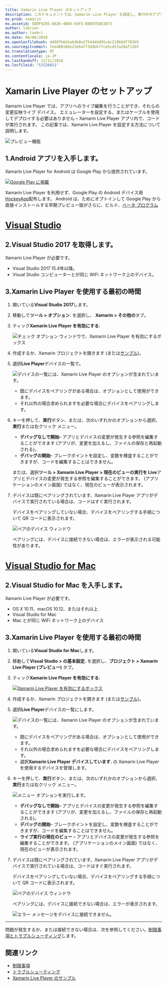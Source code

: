 ```yaml
---
title: Xamarin Live Player のセットアップ
description: このドキュメントでは、Xamarin Live Player を設定し、実行中のアプリケーションにライブ編集を加えるを使用する方法について説明します。
ms.prod: xamarin
ms.assetid: 5DDF9203-8826-4B04-93F5-B8D07EDE3873
author: lobrien
ms.author: laobri
ms.date: 08/08/2018
ms.openlocfilehash: dd987b6d1a6db8e27544ddd95cdc219bb5f783b5
ms.sourcegitcommit: 7eed80186e23e6aff3ddbbf7ce5cd1fa20af1365
ms.translationtype: MT
ms.contentlocale: ja-JP
ms.lasthandoff: 11/11/2018
ms.locfileid: "51526651"
---
```

# <a name="xamarin-live-player-setup"></a>Xamarin Live Player のセットアップ

Xamarin Live Player では、アプリへのライブ編集を行うことができ、それらの変更反映ライブ デバイス。 エミュレーターを設定する、またはケーブルを使用してデプロイする必要はありません – Xamarin Live Player アプリ内で、コードが実行されます。 この記事では、Xamarin Live Player を設定する方法について説明します。

![プレビュー機能](~/media/shared/preview.png)

## <a name="1-get-the-android-app"></a>1.Android アプリを入手します。

Xamarin Live Player for Android は Google Play から提供されています。

[ ![Google Play に掲載](install-images/google-play-badge.png)](https://play.google.com/store/apps/details?id=com.xamarin.live)

Xamarin Live Player を利用せず、Google Play の Android デバイス用[HockeyApp](https://aka.ms/xlp-hockeyapp)配布します。 Android は、ためにオプトインして Google Play から直接インストールする早期プレビュー版がさらに、ビルド、[ベータ プログラム](https://play.google.com/apps/testing/com.xamarin.live)

# <a name="visual-studiotabwindows"></a>[Visual Studio](#tab/windows)

## <a name="2-get-visual-studio-2017"></a>2.Visual Studio 2017 を取得します。

Xamarin Live Player が必要です。

- Visual Studio 2017 15.4年以降。
- Visual Studio コンピューターとが同じ WiFi ネットワーク上のデバイス。

## <a name="3-using-xamarin-live-player-for-the-first-time"></a>3.Xamarin Live Player を使用する最初の時間

1. 開いている**Visual Studio 2017**します。
2. 移動して**ツール > オプション.** を選択し、 **Xamarin > その他の**タブ。
3. ティック**Xamarin Live Player を有効にする**:

    ![チェック オプション ウィンドウで、Xamarin Live Player を有効にするボックス](install-images/vs2017-options.png)

4. 作成するか、Xamarin プロジェクトを開きます (または[サンプル](~/tools/live-player/samples.md))。
5. 選択**Live Player**デバイスの一覧で。

    ![デバイスの一覧には、Xamarin Live Player のオプションが含まれています。](install-images/devices-empty-windows.png)

    - 既にデバイスをペアリングがある場合は、オプションとして使用ができます。
    - それ以外の場合求められますを必要な場合にデバイスをペアリングします。

6. キーを押して、**実行**ボタン、または、次のいずれかのオプションから選択、**実行**または右クリック メニュー。

    - **デバッグなしで開始**– アプリとデバイスの変更が発生する参照を編集することができます (アプリが、変更を加えるし、ファイルの保存と再起動される)。
    - **デバッグの開始**– ブレークポイントを設定し、変数を検査することができますが、コードを編集することはできません。

    または、選択**ツール > Xamarin Live Player > 現在のビューの実行を Live**アプリとデバイスの変更が発生する参照を編集することができます。 (アプリケーションのメイン画面) ではなく、現在のビューが表示されます。

7. デバイスは既にペアリングされています、Xamarin Live Player アプリがデバイスで実行されている場合は、コードはすぐ実行されます。

    デバイスをペアリングしていない場合、デバイスをペアリングする手順について QR コードに表示されます。

    ![ペアのデバイス ウィンドウ](install-images/manage-empty-windows.png)

    ペアリングには、デバイスに接続できない場合は、エラーが表示される可能性があります。

# <a name="visual-studio-for-mactabmacos"></a>[Visual Studio for Mac](#tab/macos)

## <a name="2-get-visual-studio-for-mac"></a>2.Visual Studio for Mac を入手します。

Xamarin Live Player が必要です。

- OS X 10.11、macOS 10.12、またはそれ以上
- Visual Studio for Mac
- Mac とが同じ WiFi ネットワーク上のデバイス

## <a name="3-using-xamarin-live-player-for-the-first-time"></a>3.Xamarin Live Player を使用する最初の時間

1. 開いている**Visual Studio for Mac**します。
2. 移動して**Visual Studio > の基本設定.** を選択し、**プロジェクト > Xamarin Live Player (プレビュー)** タブ。
3. ティック**Xamarin Live Player を有効にする**:

    [![Xamarin Live Player を有効にするボックス](install-images/vsmac-options-sml.png)](install-images/vsmac-options.png#lightbox)

4. 作成するか、Xamarin プロジェクトを開きます (または[サンプル](~/tools/live-player/samples.md))。
5. 選択**Live Player**デバイスの一覧にします。

    ![デバイスの一覧には、Xamarin Live Player のオプションが含まれています。](install-images/devices.png)

    - 既にデバイスをペアリングがある場合は、オプションとして使用ができます。
    - それ以外の場合求められますを必要な場合にデバイスをペアリングします。
    - 選択**Xamarin Live Player デバイスしています.** の Xamarin Live Player を使用するデバイスを管理します。

6. キーを押して、**実行**ボタン、または、次のいずれかのオプションから選択、**実行**または右クリック メニュー。

    ![メニュー オプションを実行します。](install-images/run-menu.png)

    - **デバッグなしで開始**– アプリとデバイスの変更が発生する参照を編集することができます (アプリが、変更を加えるし、ファイルの保存と再起動される)。
    - **デバッグの開始**– ブレークポイントを設定し、変数を検査することができますが、コードを編集することはできません。
    - **ライブ実行の現在のビュー** – アプリとデバイスの変更が発生する参照を編集することができます。 (アプリケーションのメイン画面) ではなく、現在のビューが表示されます。

7. デバイスは既にペアリングされています、Xamarin Live Player アプリがデバイスで実行されている場合は、コードはすぐ実行されます。

    デバイスをペアリングしていない場合、デバイスをペアリングする手順について QR コードに表示されます。

    ![ペアのデバイス ウィンドウ](install-images/manage-empty.png)

    ペアリングには、デバイスに接続できない場合は、エラーが表示されます。

    ![エラー メッセージをデバイスに接続できません。](install-images/error-cannot-connect.png)

-----

問題が発生するか、または接続できない場合は、次を参照してください。[制限事項とトラブルシューティング](~/tools/live-player/troubleshooting.md)します。

## <a name="related-links"></a>関連リンク

- [制限事項](~/tools/live-player/limitations.md)
- [トラブルシューティング](~/tools/live-player/troubleshooting.md)
- [Xamarin Live Player のサンプル](~/tools/live-player/samples.md)
